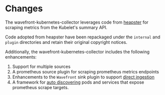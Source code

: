 # Changes

The wavefront-kubernetes-collector leverages code from [heapster](https://github.com/kubernetes/heapster) for scraping metrics from the Kubelet's summary API.

Code adopted from heapster have been repackaged under the `internal` and `plugin` directories and retain their original copyright notices.

Additionally, the wavefront-kubernetes-collector includes the following enhancements:
1. Support for multiple sources
2. A prometheus source plugin for scraping prometheus metrics endpoints
3. Enhancements to the `Wavefront` sink plugin to support [direct ingestion](https://docs.wavefront.com/direct_ingestion.html)
4. A framework for [auto discovering](https://github.com/wavefrontHQ/wavefront-kubernetes-collector/blob/main/docs/discovery.md) pods and services that expose prometheus scrape targets.
